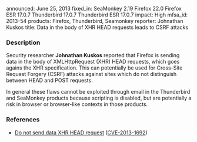 announced: June 25, 2013
fixed_in: SeaMonkey 2.19
          Firefox 22.0
          Firefox ESR 17.0.7
          Thunderbird 17.0.7
          Thunderbird ESR 17.0.7
impact: High
mfsa_id: 2013-54
products: Firefox, Thunderbird, Seamonkey
reporter: Johnathan Kuskos
title: Data in the body of XHR HEAD requests leads to CSRF attacks

<h3>Description</h3>

<p>Security researcher <strong>Johnathan Kuskos</strong> reported that Firefox
is sending data in the body of  XMLHttpRequest (XHR) HEAD requests, which goes
agains the XHR specification. This can potentially be used for Cross-Site
Request Forgery (CSRF) attacks against sites which do not distinguish
between HEAD and POST requests.</p>

<p class="note">In general these flaws cannot be exploited through email in the
Thunderbird and SeaMonkey products because scripting is disabled, but are
potentially a risk in browser or browser-like contexts in those products.</p>

<h3>References</h3>

<ul>
  <li><a href="https://bugzilla.mozilla.org/show_bug.cgi?id=866915">
       Do not send data XHR HEAD request</a> (<a href="http://cve.mitre.org/cgi-bin/cvename.cgi?name=CVE-2013-1692" class="ex-ref">CVE-2013-1692</a>)</li>
</ul>



